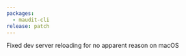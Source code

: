 ```yaml
---
packages:
  - maudit-cli
release: patch
---
```


Fixed dev server reloading for no apparent reason on macOS
